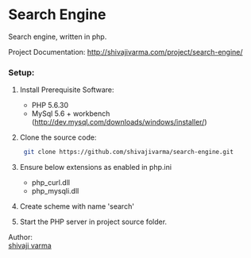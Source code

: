 Search Engine
=============

Search engine, written in php.

Project Documentation: http://shivajivarma.com/project/search-engine/


### Setup:

1. Install Prerequisite Software:
   * PHP 5.6.30
   * MySql 5.6 + workbench (http://dev.mysql.com/downloads/windows/installer/)

2. Clone the source code:
   ```bash
    git clone https://github.com/shivajivarma/search-engine.git
   ```

3. Ensure below extensions as enabled in php.ini
    * php_curl.dll
    * php_mysqli.dll
    

4. Create scheme with name 'search'

5. Start the PHP server in project source folder.


Author:  
[shivaji varma](http://shivajivarma.com)